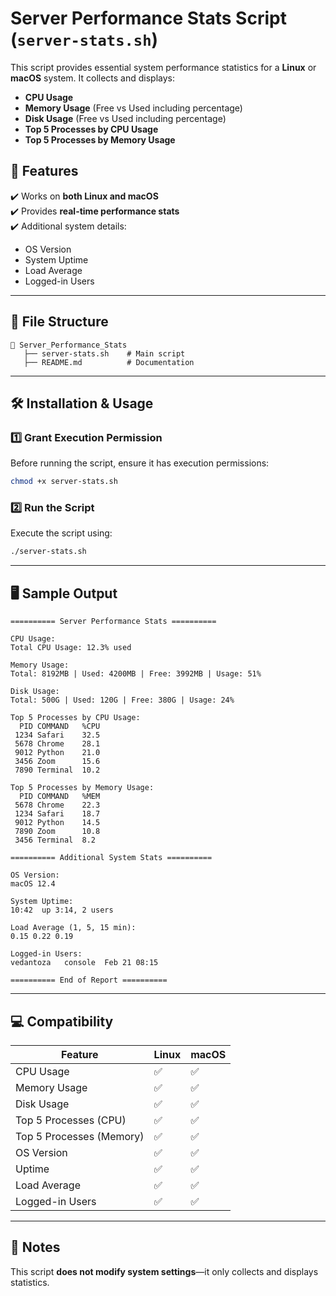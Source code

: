 # **Server Performance Stats Script (`server-stats.sh`)**

This script provides essential system performance statistics for a **Linux** or **macOS** system. It collects and displays:
- **CPU Usage**
- **Memory Usage** (Free vs Used including percentage)
- **Disk Usage** (Free vs Used including percentage)
- **Top 5 Processes by CPU Usage**
- **Top 5 Processes by Memory Usage**

## **📌 Features**
✔️ Works on **both Linux and macOS**  
✔️ Provides **real-time performance stats**  
✔️ Additional system details:  
   - OS Version  
   - System Uptime  
   - Load Average  
   - Logged-in Users  

---

## **📂 File Structure**
```
📁 Server_Performance_Stats
   ├── server-stats.sh    # Main script
   ├── README.md          # Documentation
```

---

## **🛠️ Installation & Usage**
### **1️⃣ Grant Execution Permission**
Before running the script, ensure it has execution permissions:
```bash
chmod +x server-stats.sh
```

### **2️⃣ Run the Script**
Execute the script using:
```bash
./server-stats.sh
```

---

## **🖥️ Sample Output**
```
========== Server Performance Stats ==========

CPU Usage:
Total CPU Usage: 12.3% used

Memory Usage:
Total: 8192MB | Used: 4200MB | Free: 3992MB | Usage: 51%

Disk Usage:
Total: 500G | Used: 120G | Free: 380G | Usage: 24%

Top 5 Processes by CPU Usage:
  PID COMMAND   %CPU
 1234 Safari    32.5
 5678 Chrome    28.1
 9012 Python    21.0
 3456 Zoom      15.6
 7890 Terminal  10.2

Top 5 Processes by Memory Usage:
  PID COMMAND   %MEM
 5678 Chrome    22.3
 1234 Safari    18.7
 9012 Python    14.5
 7890 Zoom      10.8
 3456 Terminal  8.2

========== Additional System Stats ==========

OS Version:
macOS 12.4

System Uptime:
10:42  up 3:14, 2 users

Load Average (1, 5, 15 min):
0.15 0.22 0.19

Logged-in Users:
vedantoza   console  Feb 21 08:15

========== End of Report ==========
```

---

## **💻 Compatibility**
| Feature  | Linux | macOS |
|----------|-------|-------|
| CPU Usage | ✅ | ✅ |
| Memory Usage | ✅ | ✅ |
| Disk Usage | ✅ | ✅ |
| Top 5 Processes (CPU) | ✅ | ✅ |
| Top 5 Processes (Memory) | ✅ | ✅ |
| OS Version | ✅ | ✅ |
| Uptime | ✅ | ✅ |
| Load Average | ✅ | ✅ |
| Logged-in Users | ✅ | ✅ |
---

## **📢 Notes**
This script **does not modify system settings**—it only collects and displays statistics.


